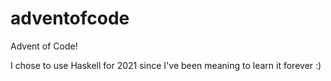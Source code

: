 # adventofcode
Advent of Code!

I chose to use Haskell for 2021 since I've been meaning to learn it forever :)
